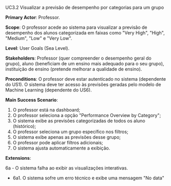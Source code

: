 UC3.2 Visualizar a previsão de desempenho por categorias para um grupo

**Primary Actor**: Professor.

**Scope**: O professor acede ao sistema para visualizar a previsão de desempenho dos alunos categorizada em faixas como "Very High", "High", "Medium", "Low" e "Very Low".

**Level**: User Goals (Sea Level).

**Stakeholders**: Professor (quer compreender o desempenho geral do grupo), aluno (beneficiam de um ensino mais adequado para o seu grupo), instituição de ensino (pretende melhorar a qualidade de ensino).

**Preconditions**: O professor deve estar autenticado no sistema (dependente do US1). O sistema deve ter acesso às previsões geradas pelo modelo de Machine Learning (dependente do US6). 

**Main Success Scenario**:
1. O professor está na dashboard;
2. O professor seleciona a opção "Performance Overview by Category";
3. O sistema exibe as previsões categorizadas de todos os aluno (histórico);
4. O professor seleciona um grupo específico nos filtros;
4. O sistema exibe apenas as previsões desse grupo;
5. O professor pode aplicar filtros adicionais;
6. O sistema ajusta automaticamente a exibição.

**Extensions**:

6a - O sistema falha ao exibir as visualizações interativas.
- 6a1. O sistema sofre um erro técnico e exibe uma mensagem "No data"